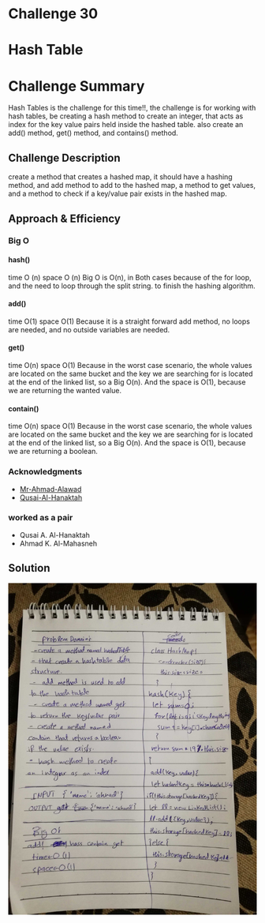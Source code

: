# Challenge 30

# Hash Table 

# Challenge Summary
Hash Tables is the challenge for this time!!, the challenge is for working with hash tables, be creating a hash method to create an integer, that acts as index for the key value pairs held inside the hashed table. also create an add() method, get() method, and contains() method.

## Challenge Description
create a method that creates a hashed map, it should have a hashing method, and add method to add to the hashed map, a method to get values, and a method to check if a key/value pair exists in the hashed map.

## Approach & Efficiency


### Big O
 #### hash()
  time O (n)
  space O (n)
   Big O is O(n), in Both cases because of the for loop, and the need to loop through the split string. to finish the hashing algorithm.
 #### add()
  time O(1)
  space O(1)
   Because it is a straight forward add method, no loops are needed, and no outside variables are needed.
 #### get()
  time O(n)
  space O(1)
   Because in the worst case scenario, the whole values are located on the same bucket and the key we are searching for is located at the end of the linked list, so a Big O(n). And the space is O(1), because we are returning the wanted value. 
 #### contain()
  time O(n)
  space O(1)
   Because in the worst case scenario, the whole values are located on the same bucket and the key we are searching for is located at the end of the linked list, so a Big O(n). And the space is O(1), because we are returning a boolean.

### Acknowledgments
- [Mr-Ahmad-Alawad](https://github.com/Ahmad-Alawad)
- [Qusai-Al-Hanaktah](https://github.com/Qusai-alhanaktah)

### worked as a pair
- Qusai A. Al-Hanaktah
- Ahmad K. Al-Mahasneh

## Solution
![hashtable](assets/hashtable.jpg)
